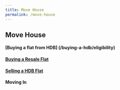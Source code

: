 ```yaml
---
title: Move House
permalink: /move-house
---
```


## Move House

#### [Buying a flat from HDB] (/buying-a-hdb/eligibility)
#### [Buying a Resale Flat](/resale)
#### [Selling a HDB Flat](selling/)
#### Moving In
